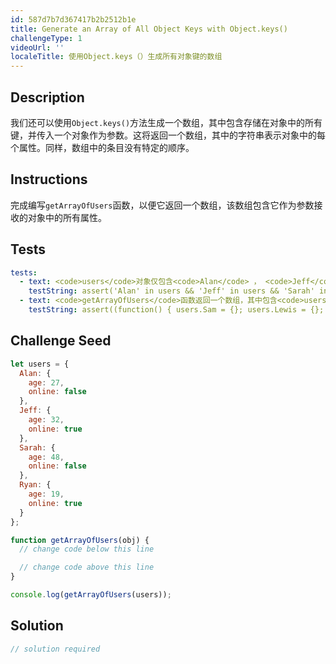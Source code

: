 ```yaml
---
id: 587d7b7d367417b2b2512b1e
title: Generate an Array of All Object Keys with Object.keys()
challengeType: 1
videoUrl: ''
localeTitle: 使用Object.keys（）生成所有对象键的数组
---
```


## Description
<section id="description">我们还可以使用<code>Object.keys()</code>方法生成一个数组，其中包含存储在对象中的所有键，并传入一个对象作为参数。这将返回一个数组，其中的字符串表示对象中的每个属性。同样，数组中的条目没有特定的顺序。 </section>

## Instructions
<section id="instructions">完成编写<code>getArrayOfUsers</code>函数，以便它返回一个数组，该数组包含它作为参数接收的对象中的所有属性。 </section>

## Tests
<section id='tests'>

```yml
tests:
  - text: <code>users</code>对象仅包含<code>Alan</code> ， <code>Jeff</code> ， <code>Sarah</code>和<code>Ryan</code>
    testString: assert('Alan' in users && 'Jeff' in users && 'Sarah' in users && 'Ryan' in users && Object.keys(users).length === 4, 'The <code>users</code> object only contains the keys <code>Alan</code>, <code>Jeff</code>, <code>Sarah</code>, and <code>Ryan</code>');
  - text: <code>getArrayOfUsers</code>函数返回一个数组，其中包含<code>users</code>对象中的所有键
    testString: assert((function() { users.Sam = {}; users.Lewis = {}; let R = getArrayOfUsers(users); return (R.indexOf('Alan') !== -1 && R.indexOf('Jeff') !== -1 && R.indexOf('Sarah') !== -1 && R.indexOf('Ryan') !== -1 && R.indexOf('Sam') !== -1 && R.indexOf('Lewis') !== -1); })() === true, 'The <code>getArrayOfUsers</code> function returns an array which contains all the keys in the <code>users</code> object');

```

</section>

## Challenge Seed
<section id='challengeSeed'>

<div id='js-seed'>

```js
let users = {
  Alan: {
    age: 27,
    online: false
  },
  Jeff: {
    age: 32,
    online: true
  },
  Sarah: {
    age: 48,
    online: false
  },
  Ryan: {
    age: 19,
    online: true
  }
};

function getArrayOfUsers(obj) {
  // change code below this line

  // change code above this line
}

console.log(getArrayOfUsers(users));

```

</div>



</section>

## Solution
<section id='solution'>

```js
// solution required
```
</section>
